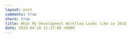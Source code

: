 ```yaml
---
layout: post
comments: true
share: true
title: What My Development Workflow Looks like in 2018
date: 2018-04-10 11:37:08 +0000
---
```

